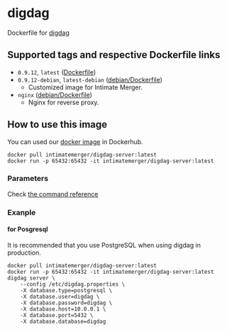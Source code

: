 # digdag

Dockerfile for [digdag](https://github.com/treasure-data/digdag)

## Supported tags and respective Dockerfile links

- `0.9.12`, `latest` ([Dockerfile](https://github.com/IntimateMerger/dockerfile-digdag-server/blob/master/Dockerfile))
- `0.9.12-debian`, `latest-debian` ([debian/Dockerfile](https://github.com/IntimateMerger/dockerfile-digdag-server/blob/master/debian/Dockerfile))
    - Customized image for Intimate Merger.
- `nginx` ([debian/Dockerfile](https://github.com/IntimateMerger/dockerfile-digdag-server/blob/master/nginx/Dockerfile))
    - Nginx for reverse proxy.

## How to use this image

You can used our [docker image](https://hub.docker.com/r/intimatemerger/digdag-server/) in Dockerhub.

```shell
docker pull intimatemerger/digdag-server:latest
docker run -p 65432:65432 -it intimatemerger/digdag-server:latest
```

### Parameters

Check [the command reference](http://docs.digdag.io/command_reference.html#server)

### Exanple

#### for Posgresql

It is recommended that you use PostgreSQL when using digdag in production.

```shell
docker pull intimatemerger/digdag-server:latest
docker run -p 65432:65432 -it intimatemerger/digdag-server:latest digdag server \
    --config /etc/digdag.properties \
    -X database.type=postgresql \
    -X database.user=digdag \
    -X database.password=digdag \
    -X database.host=10.0.0.1 \
    -X database.port=5432 \
    -X database.database=digdag
```
